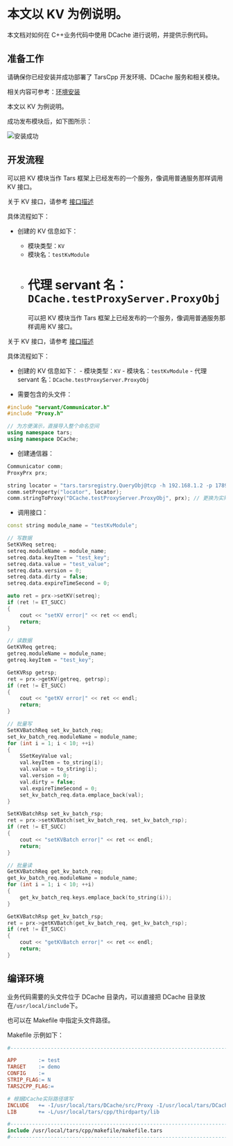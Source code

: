 # 本文以 KV 为例说明。

本文档对如何在 C++业务代码中使用 DCache 进行说明，并提供示例代码。

## 准备工作

请确保你已经安装并成功部署了 TarsCpp 开发环境、DCache 服务和相关模块。

相关内容可参考：[环境安装](install.md)

本文以 KV 为例说明。

成功发布模块后，如下图所示：

![安装成功](images/install_kv_succ.png)

## 开发流程

可以把 KV 模块当作 Tars 框架上已经发布的一个服务，像调用普通服务那样调用 KV 接口。

关于 KV 接口，请参考 [接口描述](proxy_api_guide.md)

具体流程如下：

- 创建的 KV 信息如下：

  - 模块类型：`KV`
  - 模块名：`testKvModule`
  - # 代理 servant 名：`DCache.testProxyServer.ProxyObj`
    可以把 KV 模块当作 Tars 框架上已经发布的一个服务，像调用普通服务那样调用 KV 接口。

关于 KV 接口，请参考 [接口描述](proxy_api_guide.md)

具体流程如下：

- 创建的 KV 信息如下： - 模块类型：`KV` - 模块名：`testKvModule` - 代理 servant 名：`DCache.testProxyServer.ProxyObj`

- 需要包含的头文件：

```cpp
#include "servant/Communicator.h"
#include "Proxy.h"

// 为方便演示，直接导入整个命名空间
using namespace tars;
using namespace DCache;
```

- 创建通信器：

```cpp
Communicator comm;
ProxyPrx prx;

string locator = "tars.tarsregistry.QueryObj@tcp -h 192.168.1.2 -p 17890"; // 更换为实际地址
comm.setProperty("locator", locator);
comm.stringToProxy("DCache.testProxyServer.ProxyObj", prx); // 更换为实际的proxy servant
```

- 调用接口：

```cpp
const string module_name = "testKvModule";

// 写数据
SetKVReq setreq;
setreq.moduleName = module_name;
setreq.data.keyItem = "test_key";
setreq.data.value = "test_value";
setreq.data.version = 0;
setreq.data.dirty = false;
setreq.data.expireTimeSecond = 0;

auto ret = prx->setKV(setreq);
if (ret != ET_SUCC)
{
    cout << "setKV error|" << ret << endl;
    return;
}

// 读数据
GetKVReq getreq;
getreq.moduleName = module_name;
getreq.keyItem = "test_key";

GetKVRsp getrsp;
ret = prx->getKV(getreq, getrsp);
if (ret != ET_SUCC)
{
    cout << "getKV error|" << ret << endl;
    return;
}

// 批量写
SetKVBatchReq set_kv_batch_req;
set_kv_batch_req.moduleName = module_name;
for (int i = 1; i < 10; ++i)
{
    SSetKeyValue val;
    val.keyItem = to_string(i);
    val.value = to_string(i);
    val.version = 0;
    val.dirty = false;
    val.expireTimeSecond = 0;
    set_kv_batch_req.data.emplace_back(val);
}

SetKVBatchRsp set_kv_batch_rsp;
ret = prx->setKVBatch(set_kv_batch_req, set_kv_batch_rsp);
if (ret != ET_SUCC)
{
    cout << "setKVBatch error|" << ret << endl;
    return;
}

// 批量读
GetKVBatchReq get_kv_batch_req;
get_kv_batch_req.moduleName = module_name;
for (int i = 1; i < 10; ++i)
{
    get_kv_batch_req.keys.emplace_back(to_string(i));
}

GetKVBatchRsp get_kv_batch_rsp;
ret = prx->getKVBatch(get_kv_batch_req, get_kv_batch_rsp);
if (ret != ET_SUCC)
{
    cout << "getKVBatch error|" << ret << endl;
    return;
}
```

## 编译环境

业务代码需要的头文件位于 DCache 目录内，可以直接把 DCache 目录放在`/usr/local/include`下。

也可以在 Makefile 中指定头文件路径。

Makefile 示例如下：

```makefile
#-----------------------------------------------------------------------

APP       := test
TARGET    := demo
CONFIG    :=
STRIP_FLAG:= N
TARS2CPP_FLAG:=

# 根据DCache实际路径填写
INCLUDE   += -I/usr/local/tars/DCache/src/Proxy -I/usr/local/tars/DCache/src/TarsComm
LIB       += -L/usr/local/tars/cpp/thirdparty/lib

#-----------------------------------------------------------------------
include /usr/local/tars/cpp/makefile/makefile.tars
#-----------------------------------------------------------------------
```
